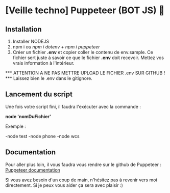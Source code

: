 # [Veille techno] Puppeteer (BOT JS) 🤖

## Installation

1. Installer NODEJS
2. npm i *ou npm i dotenv + npm i puppeteer*
3. Créer un fichier **.env** et copier coller le contenu de env.sample. Ce fichier sert juste à savoir ce que le fichier **.env** doit recevoir. Mettez vos vrais information à l'intérieur. 

*** ATTENTION A NE PAS METTRE UPLOAD LE FICHIER .env SUR GITHUB ! *** Laissez bien le .env dans le gitignore.

## Lancement du script

Une fois votre script fini, il faudra l'exécuter avec la commande : 

**node 'nomDuFichier'**

Exemple : 

-node test
-node phone
-node wcs

## Documentation 

Pour aller plus loin, il vous faudra vous rendre sur le github de Puppeteer : [Puppeteer documentation](https://github.com/puppeteer/puppeteer) 

Si vous avez besoin d'un coup de main, n'hésitez pas à revenir vers moi directement. Si je peux vous aider ça sera avec plaisir :)
